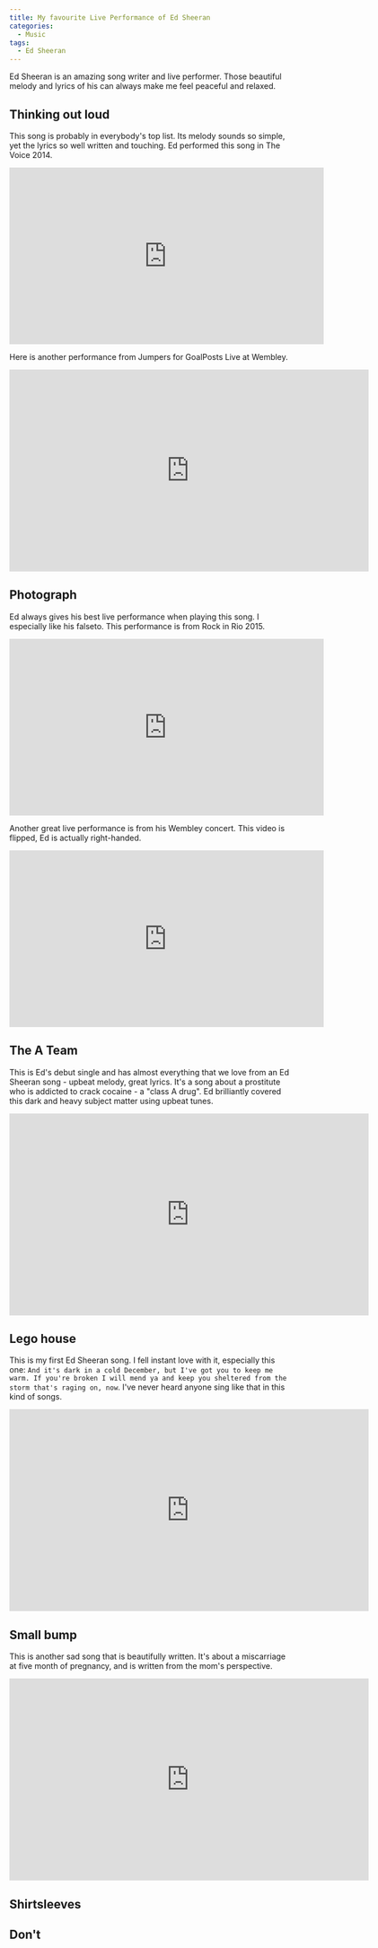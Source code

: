 ```yaml
---
title: My favourite Live Performance of Ed Sheeran
categories:
  - Music
tags:
  - Ed Sheeran
---
```


Ed Sheeran is an amazing song writer and live performer. Those beautiful melody and lyrics of his can always make me feel peaceful and relaxed.

## Thinking out loud
This song is probably in everybody's top list. Its melody sounds so simple, yet the lyrics so well written and touching. Ed performed this song in The Voice 2014.

<iframe width="560" height="315" src="https://www.youtube.com/embed/7PaUCcIPeCM" frameborder="0" allowfullscreen></iframe>

Here is another performance from Jumpers for GoalPosts Live at Wembley.

<iframe width="640" height="360" src="https://www.youtube.com/embed/l71qtHFKjrk?start=3820" frameborder="0" allowfullscreen></iframe>

## Photograph
Ed always gives his best live performance when playing this song. I especially like his falseto. This performance is from Rock in Rio 2015.

<iframe width="560" height="315" src="https://www.youtube.com/embed/YIc6PdAE2kg" frameborder="0" allowfullscreen></iframe>

Another great live performance is from his Wembley concert. This video is flipped, Ed is actually right-handed.

<iframe width="560" height="315" src="https://www.youtube.com/embed/l71qtHFKjrk?start=780" frameborder="0" allowfullscreen></iframe>

## The A Team
This is Ed's debut single and has almost everything that we love from an Ed Sheeran song - upbeat melody, great lyrics. It's a song about a prostitute who is addicted to crack cocaine - a "class A drug". Ed brilliantly covered this dark and heavy subject matter using upbeat tunes.

<iframe width="640" height="360" src="https://www.youtube.com/embed/4gYp9kfOjRc" frameborder="0" allowfullscreen></iframe>

## Lego house
This is my first Ed Sheeran song. I fell instant love with it, especially this one: `And it's dark in a cold December, but I've got you to keep me warm. If you're broken I will mend ya and keep you sheltered from the storm that's raging on, now`. I've never heard anyone sing like that in this kind of songs.

<iframe width="640" height="360" src="https://www.youtube.com/embed/Nz7nxFcSkcI" frameborder="0" allowfullscreen></iframe>

## Small bump

This is another sad song that is beautifully written. It's about a miscarriage at five month of pregnancy, and is written from the mom's perspective.

<iframe width="640" height="360" src="https://www.youtube.com/embed/Npp7ZFOgpyM?list=RDNpp7ZFOgpyM" frameborder="0" allowfullscreen></iframe>

## Shirtsleeves


## Don't



